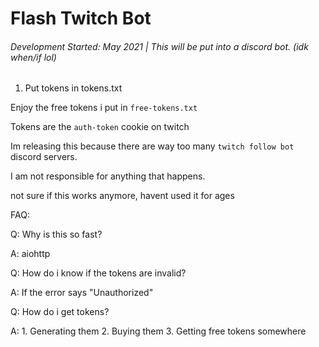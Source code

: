 # Flash Twitch Bot
###### Development Started: May 2021 | This will be put into a discord bot. (idk when/if lol)

1. Put tokens in tokens.txt

Enjoy the free tokens i put in ```free-tokens.txt```

Tokens are the ```auth-token``` cookie on twitch

Im releasing this because there are way too many ```twitch follow bot``` discord servers.


I am not responsible for anything that happens. 


not sure if this works anymore, havent used it for ages

FAQ:

Q: Why is this so fast?

A: aiohttp

Q: How do i know if the tokens are invalid?

A: If the error says "Unauthorized" 

Q: How do i get tokens?

A: 1. Generating them 2. Buying them 3. Getting free tokens somewhere
